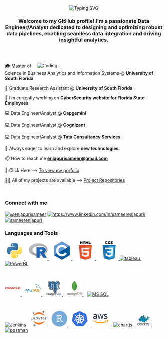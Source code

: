 <div align="center">
  <img src="https://readme-typing-svg.demolab.com?font=Fira+Code&weight=500&size=24&duration=3000&pause=1000&center=true&vCenter=true&width=500&lines=Hi👋,+I'm+Sameer+Enjapuri" alt="Typing SVG">
</div>

<h3 align="center">Welcome to my GitHub profile! I'm a passionate Data Engineer/Analyst dedicated to designing and optimizing robust data pipelines, enabling seamless data integration and driving insightful analytics.</h3>

<br><br>

<img align="right" alt="Coding" width="400" src="https://miro.medium.com/v2/resize:fit:1358/1*9m-WDdL_ji01bGbjEnutEw.gif">


🎓 Master of Science in Business Analytics and Information Systems @ **University of South Florida**

💼 Graduate Research Assistant @ **University of South Florida**

🔭 I’m currently working on **CyberSecurity website for Florida State Employees**

💻 Data Engineer/Analyst @ **Capgemini**

💻 Data Engineer/Analyst @ **Cognizant**

💻 Data Engineer/Analyst @ **Tata Consultancy Services**

🌱 Always eager to learn and explore **new technologies**

📫 How to reach me **enjapurisameer@gmail.com**

📄 Click Here --> [To view my porfolio](https://sameer-enjapuri.netlify.app/)

👨‍💻 All of my projects are available --> [Project Repositories](https://github.com/senjapuri?tab=repositories)

<!--⚡ Fun fact **I am Funny**-->

<br/>

<h3 align="left">Connect with me</h3>
<p align="left">
<a href="https://twitter.com/@samenjapuri" target="blank"><img align="center" src="https://raw.githubusercontent.com/rahuldkjain/github-profile-readme-generator/master/src/images/icons/Social/twitter.svg" alt="@enjapurisameer" height="30" width="40" /></a>
<a href="https://linkedin.com/in/sameerenjapuri/" target="blank"><img align="center" src="https://raw.githubusercontent.com/rahuldkjain/github-profile-readme-generator/master/src/images/icons/Social/linked-in-alt.svg" alt="https://www.linkedin.com/in/sameerenjapuri/" height="30" width="40" /></a>
<a href="https://public.tableau.com/app/profile/sameer.krishna.enjapuri/vizzes" target="blank"><img align="center" src="https://cloud.githubusercontent.com/assets/1724406/14420001/cfc72600-ffc9-11e5-8743-9b94ce8af254.png" alt="sameerenjapuri" height="30" width="40" /></a>
</a>
</p>


<h3 align="left">Languages and Tools</h3>

<p align="left">
  <a href="https://www.python.org" target="_blank" rel="noreferrer"> <img src="https://raw.githubusercontent.com/devicons/devicon/master/icons/python/python-original.svg" alt="Python" height="60"/> </a> &nbsp;&nbsp;
  <a href="https://www.r-project.org/" target="_blank" rel="noreferrer"> <img src="https://raw.githubusercontent.com/devicons/devicon/master/icons/r/r-original.svg" alt="R" height="60"/> </a> &nbsp;&nbsp;
  <a href="https://en.wikipedia.org/wiki/C_(programming_language)" target="_blank" rel="noreferrer"> <img src="https://raw.githubusercontent.com/devicons/devicon/master/icons/c/c-original.svg" alt="C" height="60"/> </a> &nbsp;&nbsp;
  <a href="https://developer.mozilla.org/en-US/docs/Web/HTML" target="_blank" rel="noreferrer"> <img src="https://raw.githubusercontent.com/devicons/devicon/master/icons/html5/html5-original-wordmark.svg" alt="HTML" height="60"/> </a> &nbsp;&nbsp;
  <a href="https://developer.mozilla.org/en-US/docs/Web/CSS" target="_blank" rel="noreferrer"> <img src="https://raw.githubusercontent.com/devicons/devicon/master/icons/css3/css3-original-wordmark.svg" alt="CSS" height="60"/> </a>
    <a href="https://www.tableau.com/trial/tableau-software?d=7013y000002ExxpAAC&nc=7013y000002EykIAAS&utm_content=7013y000002ExxpAAC&utm_source=google&utm_medium=paid_search&utm_campaign=21198912846&utm_adgroup=159894453726&utm_term=tableau&utm_matchtype=e&gad_source=1&gclid=Cj0KCQjwj9-zBhDyARIsAERjds1qTex9Yxn1mH9m5_BcnaOwbRx_s-OuFJQSijePaC3LK1dIoZYMQfQaAjmlEALw_wcB&gclsrc=aw.ds" target="_blank" rel="noreferrer"> <img src="https://cloud.githubusercontent.com/assets/1724406/14420001/cfc72600-ffc9-11e5-8743-9b94ce8af254.png" alt="tableau" height="50"/> </a> &nbsp;&nbsp;
  <a href="https://www.microsoft.com/en-us/power-platform/products/power-bi" target="_blank" rel="noreferrer"> <img src="https://github.com/microsoft/PowerBI-Icons/blob/main/PNG/Power-BI.png" alt="PowerBI" height="50"/> </a> &nbsp;&nbsp;
</p>

<br/>
<p align="left">
  <a href="https://www.oracle.com" target="_blank" rel="noreferrer"> <img src="https://raw.githubusercontent.com/devicons/devicon/master/icons/oracle/oracle-original.svg" alt="Oracle" height="50"/> </a> &nbsp;&nbsp;
  <a href="https://www.mysql.com" target="_blank" rel="noreferrer"> <img src="https://raw.githubusercontent.com/devicons/devicon/master/icons/mysql/mysql-original-wordmark.svg" alt="MySQL" height="50"/> </a> &nbsp;&nbsp;
  <a href="https://www.postgresql.org" target="_blank" rel="noreferrer"> <img src="https://raw.githubusercontent.com/devicons/devicon/master/icons/postgresql/postgresql-original-wordmark.svg" alt="PostgreSQL" height="50"/> </a> &nbsp;&nbsp;
  <a href="https://www.mongodb.com" target="_blank" rel="noreferrer"> <img src="https://raw.githubusercontent.com/devicons/devicon/master/icons/mongodb/mongodb-original-wordmark.svg" alt="MongoDB" height="50"/> </a> &nbsp;&nbsp;
  <a href="https://www.microsoft.com/en-us/sql-server" target="_blank" rel="noreferrer"> <img src="https://www.svgrepo.com/show/303229/microsoft-sql-server-logo.svg" alt="MS SQL" height="50"/> </a>
  
</p>

<br/>
<p align="left">
  <a href="https://www.jenkins.io" target="_blank" rel="noreferrer"> <img src="https://www.vectorlogo.zone/logos/jenkins/jenkins-icon.svg" alt="Jenkins" height="50"/> </a> &nbsp;&nbsp;
  <a href="https://jupyter.org/" target="_blank" rel="noreferrer"> <img src="https://raw.githubusercontent.com/devicons/devicon/master/icons/jupyter/jupyter-original-wordmark.svg" alt="Jupyter Notebook" height="50"/> </a> &nbsp;&nbsp;
  <a href="https://www.rstudio.com/" target="_blank" rel="noreferrer"> <img src="https://raw.githubusercontent.com/devicons/devicon/master/icons/rstudio/rstudio-original.svg" alt="RStudio" height="50"/> </a> &nbsp;&nbsp;
  <a href="https://kubernetes.io/" target="_blank" rel="noreferrer"> <img src="https://raw.githubusercontent.com/devicons/devicon/master/icons/kubernetes/kubernetes-plain.svg" alt="Kubernetes" height="50"/> </a> &nbsp;&nbsp;
  <a href="https://aws.amazon.com" target="_blank" rel="noreferrer"> <img src="https://raw.githubusercontent.com/devicons/devicon/master/icons/amazonwebservices/amazonwebservices-original-wordmark.svg" alt="AWS" height="50"/> </a> &nbsp;&nbsp;
  <a href="https://www.chartjs.org" target="_blank" rel="noreferrer"> <img src="https://www.chartjs.org/media/logo-title.svg" alt="chartjs" width="40" height="40"/> </a> &nbsp;&nbsp;
  <a href="https://www.docker.com/" target="_blank" rel="noreferrer"> <img src="https://raw.githubusercontent.com/devicons/devicon/master/icons/docker/docker-original-wordmark.svg" alt="docker" width="40" height="40"/> </a> &nbsp;&nbsp;
  <a href="https://postman.com" target="_blank" rel="noreferrer"> <img src="https://www.vectorlogo.zone/logos/getpostman/getpostman-icon.svg" alt="postman" width="40" height="40"/> </a>
</p>



